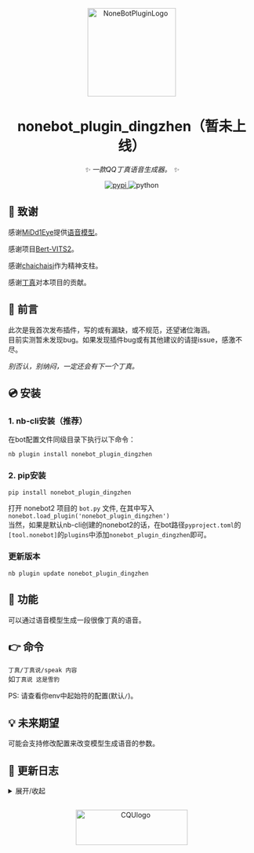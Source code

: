 <div align="center">
  <a href="https://v2.nonebot.dev/store"><img src="https://v2.nonebot.dev/logo.png" width="180" height="180" alt="NoneBotPluginLogo"></a>
  <br>
</div>

<div align="center">

# nonebot_plugin_dingzhen（暂未上线）

_✨ 一款QQ丁真语音生成器。 ✨_


<p align="center">
  <a href="https://pypi.python.org/pypi/nonebot_plugin_dingzhen">
    <img src="https://img.shields.io/pypi/v/nonebot_plugin_dingzhen.svg" alt="pypi">
  </a>
  <img src="https://img.shields.io/badge/python-3.8+-blue.svg" alt="python">
</p>


</div>

## 🙏 致谢

感谢[MiDd1Eye](https://www.modelscope.cn/profile/MiDd1Eye)提供[语音模型](https://www.modelscope.cn/studios/MiDd1Eye/DZ-Bert-VITS2)。

感谢项目[Bert-VITS2](https://github.com/fishaudio/Bert-VITS2)。

感谢[chaichaisi](https://github.com/chaichaisi/)作为精神支柱。

感谢[丁真](https://bilibili.com/video/BV1Y7SWYpERP)对本项目的贡献。

## 📖 前言

此次是我首次发布插件，写的或有漏缺，或不规范，还望诸位海涵。  
目前实测暂未发现bug。如果发现插件bug或有其他建议的请提issue，感激不尽。

_别否认，别纳闷，一定还会有下一个丁真。_

## 💿 安装  

### 1. nb-cli安装（推荐）

在bot配置文件同级目录下执行以下命令：
```
nb plugin install nonebot_plugin_dingzhen
```

### 2. pip安装
```
pip install nonebot_plugin_dingzhen
```  
打开 nonebot2 项目的 ```bot.py``` 文件, 在其中写入  
```nonebot.load_plugin('nonebot_plugin_dingzhen')```  
当然，如果是默认nb-cli创建的nonebot2的话，在bot路径```pyproject.toml```的```[tool.nonebot]```的```plugins```中添加```nonebot_plugin_dingzhen```即可。  

### 更新版本
```
nb plugin update nonebot_plugin_dingzhen
```

## 🎉 功能

可以通过语音模型生成一段很像丁真的语音。  

## 👉 命令

```丁真/丁真说/speak 内容```  
如```丁真说 这是雪豹```  

PS: 请查看你env中起始符的配置(默认```/```)。  

## 💡 未来期望

可能会支持修改配置来改变模型生成语音的参数。

## 📝 更新日志

<details>
<summary>展开/收起</summary>  

### 1.0.0 beta

- 首次上线

</details>

## 
<div align="center">
  <a href="https://cqu.edu.cn"><img src="https://www2.cqu.edu.cn/Uploads/CQUmain/nowvi.png" width="227.2" height="71.7" alt="CQUlogo"></a>
  <br>
</div>
